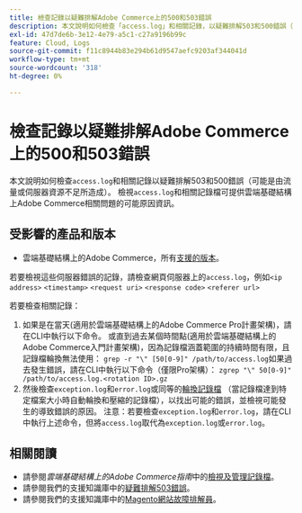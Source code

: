 ```yaml
---
title: 檢查記錄以疑難排解Adobe Commerce上的500和503錯誤
description: 本文說明如何檢查「access.log」和相關記錄，以疑難排解503和500錯誤（可能是由流量或伺服器資源不足所造成）。 檢視「access.log」和相關記錄檔可提供有關雲端基礎結構上Adobe Commerce相關問題可能原因的資訊。
exl-id: 47d7de6b-3e12-4e79-a5c1-c27a9196b99c
feature: Cloud, Logs
source-git-commit: f11c8944b83e294b61d9547aefc9203af344041d
workflow-type: tm+mt
source-wordcount: '318'
ht-degree: 0%

---
```


# 檢查記錄以疑難排解Adobe Commerce上的500和503錯誤

本文說明如何檢查`access.log`和相關記錄以疑難排解503和500錯誤（可能是由流量或伺服器資源不足所造成）。 檢視`access.log`和相關記錄檔可提供雲端基礎結構上Adobe Commerce相關問題的可能原因資訊。

<!--
Bob - not in TOC
-->

## 受影響的產品和版本

* 雲端基礎結構上的Adobe Commerce，所有[支援的版本](https://experienceleague.adobe.com/docs/commerce-operations/release/planning/lifecycle-policy.html)。

若要檢視這些伺服器錯誤的記錄，請檢查網頁伺服器上的`access.log`，例如`<ip address>` `<timestamp>` `<request uri>` `<response code>` `<referer url>`

若要檢查相關記錄：

1. 如果是在當天(適用於雲端基礎結構上的Adobe Commerce Pro計畫架構)，請在CLI中執行以下命令。 或直到過去某個時間點(適用於雲端基礎結構上的Adobe Commerce入門計畫架構)，因為記錄檔涵蓋範圍的持續時間有限，且記錄檔輪換無法使用： `grep -r "\" [50[0-9]" /path/to/access.log`如果過去發生錯誤，請在CLI中執行以下命令（僅限Pro架構）： `zgrep "\" 50[0-9]" /path/to/access.log.<rotation ID>.gz`
1. 然後檢查`exception.log`和`error.log`或同等的[輪換記錄檔](https://experienceleague.adobe.com/docs/commerce-operations/installation-guide/next-steps/configuration.html#log-rotation) （當記錄檔達到特定檔案大小時自動輪換和壓縮的記錄檔），以找出可能的錯誤，並檢視可能發生的導致錯誤的原因。 注意：若要檢查`exception.log`和`error.log`，請在CLI中執行上述命令，但將`access.log`取代為`exception.log`或`error.log`。

## 相關閱讀

* 請參閱&#x200B;*雲端基礎結構上的Adobe Commerce指南*&#x200B;中的[檢視及管理記錄檔](https://experienceleague.adobe.com/docs/commerce-cloud-service/user-guide/develop/test/log-locations.html)。
* 請參閱我們的支援知識庫中的[疑難排解503錯誤](/help/troubleshooting/miscellaneous/troubleshooting-503-errors.md)。
* 請參閱我們的支援知識庫中的[Magento網站故障排解員](/help/troubleshooting/site-down-or-unresponsive/magento-site-down-troubleshooter.md)。
